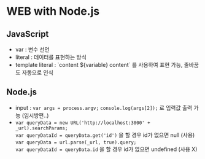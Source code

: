 # WEB with Node.js

## JavaScript
- var : 변수 선언
- literal : 데이터를 표현하는 방식
- template literal : \`content ${variable} content\` 를 사용하여 표현 가능, 줄바꿈도 자동으로 인식

## Node.js
- input : `var args = process.argv;` `console.log(args[2]);` 로 입력값 출력 가능 (임시방편..)
- `var queryData = new URL('http://localhost:3000' + _url).searchParams;`  
    `var queryDataId = queryData.get('id')` 을 할 경우 id가 없으면 null (사용)   
    `var queryData = url.parse(_url, true).query;`  
    `var queryDataId = queryData.id` 을 할 경우 id가 없으면 undefined (사용 X)  
